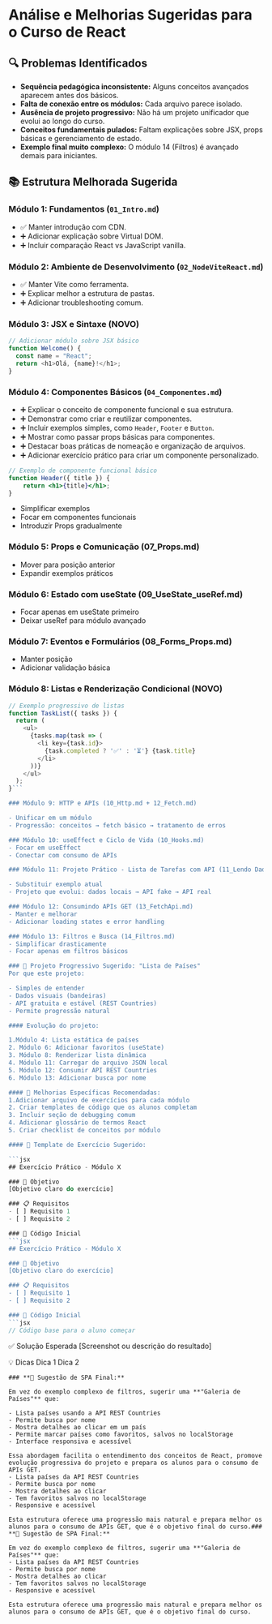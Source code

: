 # Análise e Melhorias Sugeridas para o Curso de React
## 🔍 Problemas Identificados

- **Sequência pedagógica inconsistente:** Alguns conceitos avançados aparecem antes dos básicos.
- **Falta de conexão entre os módulos:** Cada arquivo parece isolado.
- **Ausência de projeto progressivo:** Não há um projeto unificador que evolui ao longo do curso.
- **Conceitos fundamentais pulados:** Faltam explicações sobre JSX, props básicas e gerenciamento de estado.
- **Exemplo final muito complexo:** O módulo 14 (Filtros) é avançado demais para iniciantes.

## 📚 Estrutura Melhorada Sugerida

### Módulo 1: Fundamentos (`01_Intro.md`)
- ✅ Manter introdução com CDN.
- ➕ Adicionar explicação sobre Virtual DOM.
- ➕ Incluir comparação React vs JavaScript vanilla.

### Módulo 2: Ambiente de Desenvolvimento (`02_NodeViteReact.md`)
- ✅ Manter Vite como ferramenta.
- ➕ Explicar melhor a estrutura de pastas.
- ➕ Adicionar troubleshooting comum.

### Módulo 3: JSX e Sintaxe (NOVO)

```js
// Adicionar módulo sobre JSX básico
function Welcome() {
  const name = "React";
  return <h1>Olá, {name}!</h1>;
}
```

### Módulo 4: Componentes Básicos (`04_Componentes.md`)

- ➕ Explicar o conceito de componente funcional e sua estrutura.
- ➕ Demonstrar como criar e reutilizar componentes.
- ➕ Incluir exemplos simples, como `Header`, `Footer` e `Button`.
- ➕ Mostrar como passar props básicas para componentes.
- ➕ Destacar boas práticas de nomeação e organização de arquivos.
- ➕ Adicionar exercício prático para criar um componente personalizado.

```jsx
// Exemplo de componente funcional básico
function Header({ title }) {
    return <h1>{title}</h1>;
}
```
- Simplificar exemplos
- Focar em componentes funcionais
- Introduzir Props gradualmente

### Módulo 5: Props e Comunicação (07_Props.md)
- Mover para posição anterior
- Expandir exemplos práticos

### Módulo 6: Estado com useState (09_UseState_useRef.md)
- Focar apenas em useState primeiro
- Deixar useRef para módulo avançado

### Módulo 7: Eventos e Formulários (08_Forms_Props.md)
- Manter posição
- Adicionar validação básica

### Módulo 8: Listas e Renderização Condicional (NOVO)

```js
// Exemplo progressivo de listas
function TaskList({ tasks }) {
  return (
    <ul>
      {tasks.map(task => (
        <li key={task.id}>
          {task.completed ? '✅' : '⏳'} {task.title}
        </li>
      ))}
    </ul>
  );
}```

### Módulo 9: HTTP e APIs (10_Http.md + 12_Fetch.md)

- Unificar em um módulo
- Progressão: conceitos → fetch básico → tratamento de erros

### Módulo 10: useEffect e Ciclo de Vida (10_Hooks.md)
- Focar em useEffect
- Conectar com consumo de APIs

### Módulo 11: Projeto Prático - Lista de Tarefas com API (11_Lendo Dados.md)

- Substituir exemplo atual
- Projeto que evolui: dados locais → API fake → API real

### Módulo 12: Consumindo APIs GET (13_FetchApi.md)
- Manter e melhorar
- Adicionar loading states e error handling

### Módulo 13: Filtros e Busca (14_Filtros.md)
- Simplificar drasticamente
- Focar apenas em filtros básicos

### 🎯 Projeto Progressivo Sugerido: "Lista de Países"
Por que este projeto:

- Simples de entender
- Dados visuais (bandeiras)
- API gratuita e estável (REST Countries)
- Permite progressão natural

#### Evolução do projeto:

1.Módulo 4: Lista estática de países
2. Módulo 6: Adicionar favoritos (useState)
3. Módulo 8: Renderizar lista dinâmica
4. Módulo 11: Carregar de arquivo JSON local
5. Módulo 12: Consumir API REST Countries
6. Módulo 13: Adicionar busca por nome

#### 🔧 Melhorias Específicas Recomendadas:
1.Adicionar arquivo de exercícios para cada módulo
2. Criar templates de código que os alunos completam
3. Incluir seção de debugging comum
4. Adicionar glossário de termos React
5. Criar checklist de conceitos por módulo

#### 📝 Template de Exercício Sugerido:

```jsx
## Exercício Prático - Módulo X

### 🎯 Objetivo
[Objetivo claro do exercício]

### 📋 Requisitos
- [ ] Requisito 1
- [ ] Requisito 2

### 🚀 Código Inicial
```jsx
## Exercício Prático - Módulo X

### 🎯 Objetivo
[Objetivo claro do exercício]

### 📋 Requisitos
- [ ] Requisito 1
- [ ] Requisito 2

### 🚀 Código Inicial
```jsx
// Código base para o aluno começar
```

✅ Solução Esperada
[Screenshot ou descrição do resultado]

💡 Dicas
Dica 1
Dica 2

```text
### **🎨 Sugestão de SPA Final:**

Em vez do exemplo complexo de filtros, sugerir uma **"Galeria de Países"** que:

- Lista países usando a API REST Countries
- Permite busca por nome
- Mostra detalhes ao clicar em um país
- Permite marcar países como favoritos, salvos no localStorage
- Interface responsiva e acessível

Essa abordagem facilita o entendimento dos conceitos de React, promove evolução progressiva do projeto e prepara os alunos para o consumo de APIs GET.
- Lista países da API REST Countries
- Permite busca por nome
- Mostra detalhes ao clicar
- Tem favoritos salvos no localStorage
- Responsive e acessível

Esta estrutura oferece uma progressão mais natural e prepara melhor os alunos para o consumo de APIs GET, que é o objetivo final do curso.### **🎨 Sugestão de SPA Final:**

Em vez do exemplo complexo de filtros, sugerir uma **"Galeria de Países"** que:
- Lista países da API REST Countries
- Permite busca por nome
- Mostra detalhes ao clicar
- Tem favoritos salvos no localStorage
- Responsive e acessível

Esta estrutura oferece uma progressão mais natural e prepara melhor os alunos para o consumo de APIs GET, que é o objetivo final do curso.
```